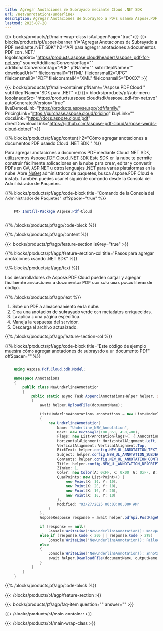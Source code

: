 ```yaml
---
title: Agregar Anotaciones de Subrayado mediante Cloud .NET SDK
url: /net/annotations/underline/
description: Agregar Anotaciones de Subrayado a PDFs usando Aspose.PDF Cloud SDK para .NET.
lastmod: 2025-07-20
---
```


{{< blocks/products/pf/main-wrap-class isAutogenPage="true">}}
{{< blocks/products/pf/upper-banner h1="Agregar Anotaciones de Subrayado a PDF mediante .NET SDK" h2="API para agregar anotaciones a documentos PDF con .NET." logoImageSrc="https://products.aspose.cloud/headers/aspose_pdf-for-net.svg" sourceAdditionalConversionTag="" additionalConversionTag="PDF" pfName="" subTitlepfName="" downloadUrl="" fileiconsmall1="HTML" fileiconsmall2="JPG" fileiconsmall3="PDF" fileiconsmall4="XML" fileiconsmall5="DOCX" >}}

{{< blocks/products/pf/main-container pfName="Aspose.PDF Cloud " subTitlepfName="SDK para .NET" >}}
{{< blocks/products/pf/sub-menu logoImageSrc="https://products.aspose.cloud/sdk/aspose_pdf-for-net.svg"
autoGeneratedVersion="true"
liveDemosLink="https://products.aspose.app/pdf/family/" PricingLink="https://purchase.aspose.cloud/pricing" buyLink="" docsLink="https://docs.aspose.cloud/pdf"  directDownloadLink="https://github.com/aspose-pdf-cloud/aspose-words-cloud-dotnet" >}}

{{% blocks/products/pf/agp/content h2="Cómo agregar anotaciones a documentos PDF usando Cloud .NET SDK " %}}

Para agregar anotaciones a documentos PDF mediante Cloud .NET SDK, utilizaremos
[Aspose.PDF Cloud .NET SDK](https://products.aspose.cloud/pdf/net/)
Este SDK en la nube te permite construir fácilmente aplicaciones en la nube para crear, editar y convertir PDFs en C#, ASP.NET u otros lenguajes .NET para varias plataformas en la nube. Abre
[NuGet](https://www.nuget.org/packages/Aspose.Pdf-Cloud)
administrador de paquetes, busca
Aspose.PDF Cloud
e instala. También puedes usar el siguiente comando desde la Consola del Administrador de Paquetes.

{{% blocks/products/pf/agp/code-block title="Comando de la Consola del Administrador de Paquetes" offSpacer="true" %}}

```powershell

    PM> Install-Package Aspose.Pdf-Cloud
     
```

{{% /blocks/products/pf/agp/code-block %}}

{{% /blocks/products/pf/agp/content %}}

{{< blocks/products/pf/agp/feature-section isGrey="true" >}}

{{% blocks/products/pf/agp/feature-section-col title="Pasos para agregar anotaciones usando .NET SDK" %}}

{{% blocks/products/pf/agp/text %}}

Los desarrolladores de Aspose.PDF Cloud pueden cargar y agregar fácilmente anotaciones a documentos PDF con solo unas pocas líneas de código.

{{% /blocks/products/pf/agp/text %}}

1. Sube un PDF a almacenamiento en la nube.
1. Crea una anotación de subrayado verde con metadatos enriquecidos.
1. La aplica a una página específica.
1. Maneja la respuesta del servidor.
1. Descarga el archivo actualizado.

{{% /blocks/products/pf/agp/feature-section-col %}}

{{% blocks/products/pf/agp/code-block title="Este código de ejemplo muestra cómo agregar anotaciones de subrayado a un documento PDF" offSpacer="" %}}

```cs

    using Aspose.Pdf.Cloud.Sdk.Model;

    namespace Annotations
    {
        public class NewUnderlineAnnotation
        {
            public static async Task Append(AnnotationsHelper helper, string documentName, int pageNumber, string outputName, string remoteFolder)
            {
                await helper.UploadFile(documentName);

                List<UnderlineAnnotation> annotations = new List<UnderlineAnnotation>
                {
                    new UnderlineAnnotation(
                        Name: "Underline_NEW_Annotation",
                        Rect: new Rectangle(100,350, 450,400),
                        Flags: new List<AnnotationFlags>() { AnnotationFlags.Default },
                        HorizontalAlignment: HorizontalAlignment.Left,
                        VerticalAlignment: VerticalAlignment.Top,
                        RichText: helper.config.NEW_UL_ANNOTATION_TEXT,
                        Subject: helper.config.NEW_UL_ANNOTATION_SUBJECT,
                        Contents: helper.config.NEW_UL_ANNOTATION_CONTENTS,
                        Title: helper.config.NEW_UL_ANNOTATION_DESCRIPTION,
                        ZIndex: 1,
                        Color: new Color(A: 0xFF, R: 0x00, G: 0xFF, B: 0x00),
                        QuadPoints: new List<Point>() {
                            new Point(X: 10, Y: 10),
                            new Point(X: 20, Y: 10),
                            new Point(X: 10, Y: 20),
                            new Point(X: 10, Y: 10)
                        },
                        Modified: "03/27/2025 00:00:00.000 AM"
                    )
                };
                AsposeResponse response = await helper.pdfApi.PostPageUnderlineAnnotationsAsync(documentName, pageNumber, annotations, folder: remoteFolder);

                if (response == null)
                    Console.WriteLine("NewUnderlineAnnotation(): Unexpected error!");
                else if (response.Code < 200 || response.Code > 299)
                    Console.WriteLine("NewUnderlineAnnotation(): Failed to append underline annotation to the document.");
                else
                {
                    Console.WriteLine("NewUnderlineAnnotation(): annotations '{0}' added to the document '{1}.", helper.config.NEW_UL_ANNOTATION_TEXT, documentName);
                    await helper.DownloadFile(documentName, outputName, "add_underline_annotation_");
                }
            }
        }
    }
```

{{% /blocks/products/pf/agp/code-block %}}

{{< /blocks/products/pf/agp/feature-section >}}

{{< blocks/products/pf/agp/faq-item question="" answer="" >}}

{{< /blocks/products/pf/main-container >}}

{{< /blocks/products/pf/main-wrap-class >}}

